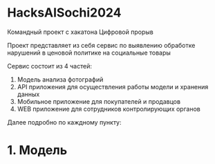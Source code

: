 # HacksAISochi2024
Командный проект с хакатона Цифровой прорыв

Проект представляет из себя сервис по выявлению обработке нарушений в ценовой политике на социальные товары

Сервис состоит из 4 частей:
1. Модель анализа фотографий
2. API приложения для осуществления работы модели и хранения данных
3. Мобильное приложение для покупателей и продавцов
4. WEB приложение для сотрудников контролирующих органов

Далее подробно по каждному пункту: 

# 1. Модель
